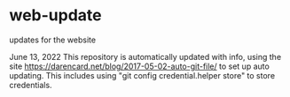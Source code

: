 # web-update
updates for the website
 
June 13, 2022
This repository is automatically updated with info, using the site https://darencard.net/blog/2017-05-02-auto-git-file/
to set up auto updating. This includes using "git config credential.helper store" to store credentials.

